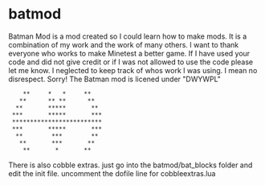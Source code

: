 batmod
======
Batman Mod is a mod created so I could learn how to make mods. It is a combination of my work and the work of
many others. I want to thank everyone who works to make Minetest a better game. 
If I have used your code and did not give credit or if I was not allowed to use the code please let me know.
I neglected to keep track of whos work I was using. I mean no disrespect. Sorry!
The Batman mod is licened under "DWYWPL"

        **     *   *     **
       **      ** **      **
      **       *****       **
     ***       *****       ***
     *************************
     ***       *****       ***
      **        ***        **
       **       ***       **
        **       *       **

There is also cobble extras. just go into the batmod/bat_blocks folder and edit the init file. uncomment the dofile line for cobbleextras.lua



